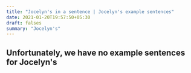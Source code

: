 ```yaml
---
title: "Jocelyn's in a sentence | Jocelyn's example sentences"
date: 2021-01-20T19:57:50+05:30
draft: falses
summary: "Jocelyn's"
---
```

## Unfortunately, we have no example sentences for Jocelyn's                 

